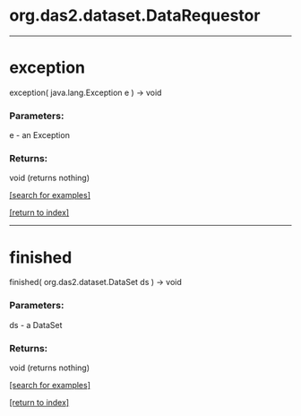 # org.das2.dataset.DataRequestor
***
<a name="exception"></a>
# exception
exception( java.lang.Exception e ) &rarr; void



### Parameters:
e - an Exception

### Returns:
void (returns nothing)


<a href="https://github.com/autoplot/dev/search?q=exception&unscoped_q=exception">[search for examples]</a>

<a href="https://github.com/autoplot/documentation/blob/master/javadoc/index-all.md">[return to index]</a>

***
<a name="finished"></a>
# finished
finished( org.das2.dataset.DataSet ds ) &rarr; void



### Parameters:
ds - a DataSet

### Returns:
void (returns nothing)


<a href="https://github.com/autoplot/dev/search?q=finished&unscoped_q=finished">[search for examples]</a>

<a href="https://github.com/autoplot/documentation/blob/master/javadoc/index-all.md">[return to index]</a>

